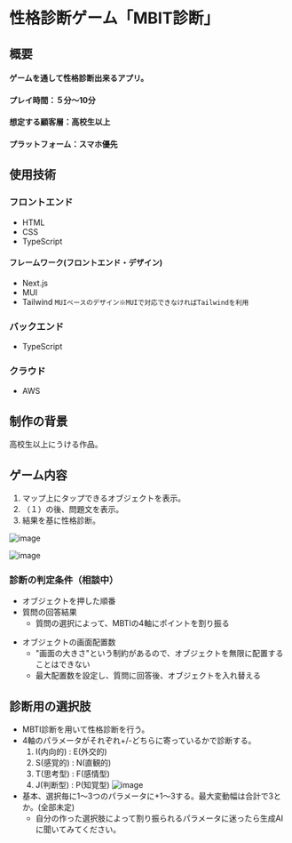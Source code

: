 # 性格診断ゲーム「MBIT診断」
## 概要
#### ゲームを通して性格診断出来るアプリ。
#### プレイ時間：５分～10分
#### 想定する顧客層：高校生以上
#### プラットフォーム：スマホ優先
## 使用技術
### フロントエンド
* HTML
* CSS
* TypeScript
#### フレームワーク(フロントエンド・デザイン)
* Next.js
* MUI
* Tailwind
`MUIベースのデザイン※MUIで対応できなければTailwindを利用`
### バックエンド
* TypeScript
### クラウド
* AWS
## 制作の背景
高校生以上にうける作品。
## ゲーム内容
1. マップ上にタップできるオブジェクトを表示。
2. （１）の後、問題文を表示。
3. 結果を基に性格診断。

![image](https://hackmd.io/_uploads/SkVosSsAJx.png)

![image](https://hackmd.io/_uploads/H1EdaroRkg.png)

### 診断の判定条件（相談中）
* オブジェクトを押した順番
* 質問の回答結果
    * 質問の選択によって、MBTIの4軸にポイントを割り振る
- オブジェクトの画面配置数
    - "画面の大きさ"という制約があるので、オブジェクトを無限に配置することはできない
    - 最大配置数を設定し、質問に回答後、オブジェクトを入れ替える

## 診断用の選択肢
- MBTI診断を用いて性格診断を行う。
- 4軸のパラメータがそれぞれ+/-どちらに寄っているかで診断する。
    1. I(内向的) : E(外交的)
    1. S(感覚的) : N(直観的)
    1. T(思考型) : F(感情型)
    1. J(判断型) : P(知覚型)
    ![image](https://hackmd.io/_uploads/ryxJhdjAke.png)
- 基本、選択毎に1～3つのパラメータに+1～3する。最大変動幅は合計で3とか。(全部未定)
    - 自分の作った選択肢によって割り振られるパラメータに迷ったら生成AIに聞いてみてください。
